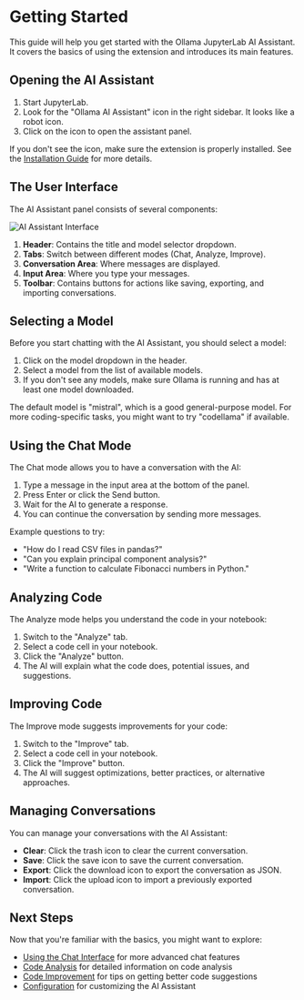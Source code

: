 # Getting Started

This guide will help you get started with the Ollama JupyterLab AI Assistant. It covers the basics of using the extension and introduces its main features.

## Opening the AI Assistant

1. Start JupyterLab.
2. Look for the "Ollama AI Assistant" icon in the right sidebar. It looks like a robot icon.
3. Click on the icon to open the assistant panel.

If you don't see the icon, make sure the extension is properly installed. See the [Installation Guide](installation.md) for more details.

## The User Interface

The AI Assistant panel consists of several components:

![AI Assistant Interface](../images/ai-assistant-interface.png)

1. **Header**: Contains the title and model selector dropdown.
2. **Tabs**: Switch between different modes (Chat, Analyze, Improve).
3. **Conversation Area**: Where messages are displayed.
4. **Input Area**: Where you type your messages.
5. **Toolbar**: Contains buttons for actions like saving, exporting, and importing conversations.

## Selecting a Model

Before you start chatting with the AI Assistant, you should select a model:

1. Click on the model dropdown in the header.
2. Select a model from the list of available models.
3. If you don't see any models, make sure Ollama is running and has at least one model downloaded.

The default model is "mistral", which is a good general-purpose model. For more coding-specific tasks, you might want to try "codellama" if available.

## Using the Chat Mode

The Chat mode allows you to have a conversation with the AI:

1. Type a message in the input area at the bottom of the panel.
2. Press Enter or click the Send button.
3. Wait for the AI to generate a response.
4. You can continue the conversation by sending more messages.

Example questions to try:
- "How do I read CSV files in pandas?"
- "Can you explain principal component analysis?"
- "Write a function to calculate Fibonacci numbers in Python."

## Analyzing Code

The Analyze mode helps you understand the code in your notebook:

1. Switch to the "Analyze" tab.
2. Select a code cell in your notebook.
3. Click the "Analyze" button.
4. The AI will explain what the code does, potential issues, and suggestions.

## Improving Code

The Improve mode suggests improvements for your code:

1. Switch to the "Improve" tab.
2. Select a code cell in your notebook.
3. Click the "Improve" button.
4. The AI will suggest optimizations, better practices, or alternative approaches.

## Managing Conversations

You can manage your conversations with the AI Assistant:

- **Clear**: Click the trash icon to clear the current conversation.
- **Save**: Click the save icon to save the current conversation.
- **Export**: Click the download icon to export the conversation as JSON.
- **Import**: Click the upload icon to import a previously exported conversation.

## Next Steps

Now that you're familiar with the basics, you might want to explore:

- [Using the Chat Interface](chat-interface.md) for more advanced chat features
- [Code Analysis](code-analysis.md) for detailed information on code analysis
- [Code Improvement](code-improvement.md) for tips on getting better code suggestions
- [Configuration](configuration.md) for customizing the AI Assistant 